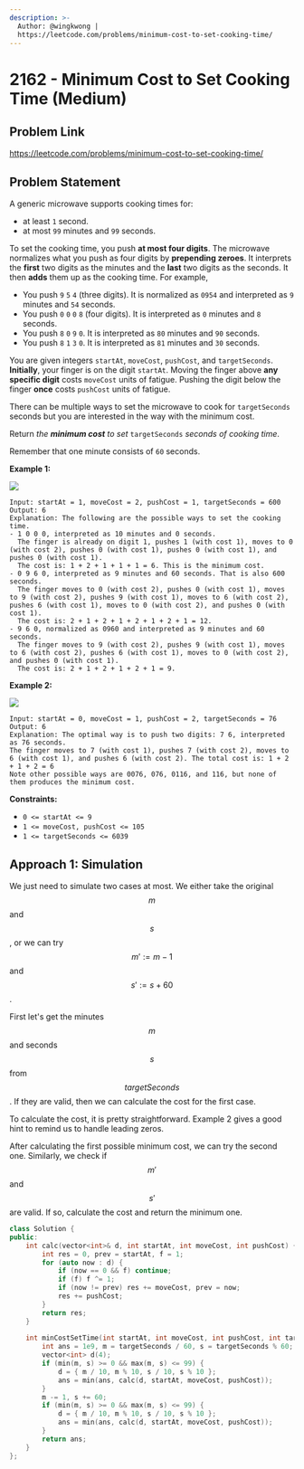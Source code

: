 ```yaml
---
description: >-
  Author: @wingkwong |
  https://leetcode.com/problems/minimum-cost-to-set-cooking-time/
---
```


# 2162 - Minimum Cost to Set Cooking Time (Medium)

## Problem Link

https://leetcode.com/problems/minimum-cost-to-set-cooking-time/

## Problem Statement

A generic microwave supports cooking times for:

* at least `1` second.
* at most `99` minutes and `99` seconds.

To set the cooking time, you push **at most four digits**. The microwave normalizes what you push as four digits by **prepending zeroes**. It interprets the **first** two digits as the minutes and the **last** two digits as the seconds. It then **adds** them up as the cooking time. For example,

* You push `9` `5` `4` (three digits). It is normalized as `0954` and interpreted as `9` minutes and `54` seconds.
* You push `0` `0` `0` `8` (four digits). It is interpreted as `0` minutes and `8` seconds.
* You push `8` `0` `9` `0`. It is interpreted as `80` minutes and `90` seconds.
* You push `8` `1` `3` `0`. It is interpreted as `81` minutes and `30` seconds.

You are given integers `startAt`, `moveCost`, `pushCost`, and `targetSeconds`. **Initially**, your finger is on the digit `startAt`. Moving the finger above **any specific digit** costs `moveCost` units of fatigue. Pushing the digit below the finger **once** costs `pushCost` units of fatigue.

There can be multiple ways to set the microwave to cook for `targetSeconds` seconds but you are interested in the way with the minimum cost.

Return _the **minimum cost** to set_ `targetSeconds` _seconds of cooking time_.

Remember that one minute consists of `60` seconds.



**Example 1:**

![](https://assets.leetcode.com/uploads/2021/12/30/1.png)

```
Input: startAt = 1, moveCost = 2, pushCost = 1, targetSeconds = 600
Output: 6
Explanation: The following are the possible ways to set the cooking time.
- 1 0 0 0, interpreted as 10 minutes and 0 seconds.
  The finger is already on digit 1, pushes 1 (with cost 1), moves to 0 (with cost 2), pushes 0 (with cost 1), pushes 0 (with cost 1), and pushes 0 (with cost 1).
  The cost is: 1 + 2 + 1 + 1 + 1 = 6. This is the minimum cost.
- 0 9 6 0, interpreted as 9 minutes and 60 seconds. That is also 600 seconds.
  The finger moves to 0 (with cost 2), pushes 0 (with cost 1), moves to 9 (with cost 2), pushes 9 (with cost 1), moves to 6 (with cost 2), pushes 6 (with cost 1), moves to 0 (with cost 2), and pushes 0 (with cost 1).
  The cost is: 2 + 1 + 2 + 1 + 2 + 1 + 2 + 1 = 12.
- 9 6 0, normalized as 0960 and interpreted as 9 minutes and 60 seconds.
  The finger moves to 9 (with cost 2), pushes 9 (with cost 1), moves to 6 (with cost 2), pushes 6 (with cost 1), moves to 0 (with cost 2), and pushes 0 (with cost 1).
  The cost is: 2 + 1 + 2 + 1 + 2 + 1 = 9.
```

**Example 2:**

![](https://assets.leetcode.com/uploads/2021/12/30/2.png)

```
Input: startAt = 0, moveCost = 1, pushCost = 2, targetSeconds = 76
Output: 6
Explanation: The optimal way is to push two digits: 7 6, interpreted as 76 seconds.
The finger moves to 7 (with cost 1), pushes 7 (with cost 2), moves to 6 (with cost 1), and pushes 6 (with cost 2). The total cost is: 1 + 2 + 1 + 2 = 6
Note other possible ways are 0076, 076, 0116, and 116, but none of them produces the minimum cost.
```

**Constraints:**

* `0 <= startAt <= 9`
* `1 <= moveCost, pushCost <= 105`
* `1 <= targetSeconds <= 6039`

## Approach 1: Simulation

We just need to simulate two cases at most. We either take the original $$m$$and $$s$$, or we can try $$m' := m -1$$ and $$s' := s + 60$$.

First let's get the minutes $$m$$ and seconds $$s$$ from $$targetSeconds$$. If they are valid, then we can calculate the cost for the first case.

To calculate the cost, it is pretty straightforward. Example 2 gives a good hint to remind us to handle leading zeros.

After calculating the first possible minimum cost, we can try the second one. Similarly, we check if $$m'$$ and $$s'$$ are valid. If so, calculate the cost and return the minimum one.

<SolutionAuthor name="@wingkwong"/>

```cpp
class Solution {
public:
    int calc(vector<int>& d, int startAt, int moveCost, int pushCost) {
        int res = 0, prev = startAt, f = 1;
        for (auto now : d) {
            if (now == 0 && f) continue;
            if (f) f ^= 1;
            if (now != prev) res += moveCost, prev = now;
            res += pushCost;
        }
        return res;
    }
    
    int minCostSetTime(int startAt, int moveCost, int pushCost, int targetSeconds) {
        int ans = 1e9, m = targetSeconds / 60, s = targetSeconds % 60;
        vector<int> d(4);
        if (min(m, s) >= 0 && max(m, s) <= 99) {
            d = { m / 10, m % 10, s / 10, s % 10 };
            ans = min(ans, calc(d, startAt, moveCost, pushCost));
        }
        m -= 1, s += 60;
        if (min(m, s) >= 0 && max(m, s) <= 99) {
            d = { m / 10, m % 10, s / 10, s % 10 };
            ans = min(ans, calc(d, startAt, moveCost, pushCost));
        }
        return ans;
    }
};
```
